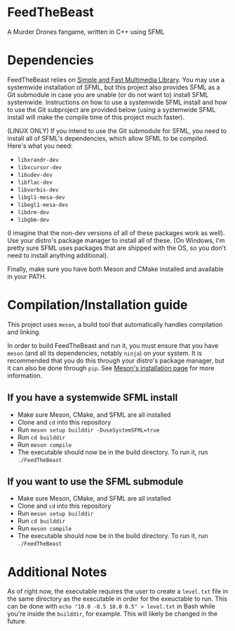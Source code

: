 # FeedTheBeast
A Murder Drones fangame, written in C++ using SFML

# Dependencies
FeedTheBeast relies on [Simple and Fast Multimedia Library](https://www.sfml-dev.org/). You may use a systemwide installation of SFML, but this project also provides SFML as a Git submodule in case you are unable (or do not want to) install SFML systemwide. Instructions on how to use a systemwide SFML install and how to use the Git subproject are provided below (using a systemwide SFML install will make the compile time of this project much faster).

(LINUX ONLY) If you intend to use the Git submodule for SFML, you need to install all of SFML's dependencies, which allow SFML to be compiled. Here's what you need:
- `libxrandr-dev`
- `libxcursor-dev`
- `libudev-dev`
- `libflac-dev`
- `libvorbis-dev`
- `libgl1-mesa-dev`
- `libegl1-mesa-dev`
- `libdrm-dev`
- `libgbm-dev`

(I imagine that the non-dev versions of all of these packages work as well). Use your distro's package manager to install all of these. (On Windows, I'm pretty sure SFML uses packages that are shipped with the OS, so you don't need to install anything additional).

Finally, make sure you have both Meson and CMake installed and available in your PATH. 

# Compilation/Installation guide
This project uses `meson`, a build tool that automatically handles compilation and linking.

In order to build FeedTheBeast and run it, you must ensure that you have `meson` (and all its dependencies, notably `ninja`) on your system. It is recommended that you do this through your distro's package manager, but it can also be done through `pip`. See [Meson's installation page](https://mesonbuild.com/Getting-meson.html) for more information.

## If you have a systemwide SFML install
- Make sure Meson, CMake, and SFML are all installed
- Clone and `cd` into this repository
- Run `meson setup builddir -DuseSystemSFML=true`
- Run `cd builddir`
- Run `meson compile`
- The executable should now be in the build directory. To run it, run `./FeedTheBeast`

## If you want to use the SFML submodule
- Make sure Meson, CMake, and SFML are all installed
- Clone and `cd` into this repository
- Run `meson setup builddir`
- Run `cd builddir`
- Run `meson compile`
- The executable should now be in the build directory. To run it, run `./FeedTheBeast`

# Additional Notes
As of right now, the executable requires the user to create a `level.txt` file in the same directory as the executable in order for the exeuctable to run. This can be done with `echo "10.0 -0.5 10.0 0.5" > level.txt` in Bash while you're inside the `builddir`, for example. This will likely be changed in the future. 
